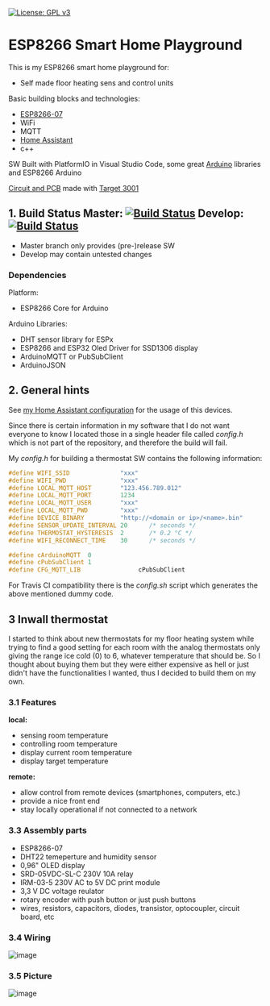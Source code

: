 [![License: GPL v3](https://img.shields.io/badge/License-GPLv3-blue.svg)](https://www.gnu.org/licenses/gpl-3.0)
# ESP8266 Smart Home Playground

This is my ESP8266 smart home playground for:  
* Self made floor heating sens and control units

Basic building blocks and technologies:
* [ESP8266-07](https://www.espressif.com/)
* WiFi 
* MQTT
* [Home Assistant](https://home-assistant.io/)
* c++

SW Built with PlatformIO in Visual Studio Code, some great [Arduino](https://www.arduino.cc) libraries and ESP8266 Arduino

[Circuit and PCB](https://github.com/dhzl84/ESP8266_Thermostat_PCB.git) made with [Target 3001](https://ibfriedrich.com/de/index.html)

## 1. Build Status Master: [![Build Status](https://github.com/dhzl84/ESP8266-Smart-Home/workflows/CI/badge.svg?branch=master)](https://github.com/dhzl84/ESP8266-Smart-Home/actions) Develop: [![Build Status](https://github.com/dhzl84/ESP8266-Smart-Home/workflows/CI/badge.svg?branch=develop)](https://github.com/dhzl84/ESP8266-Smart-Home/actions)
* Master branch only provides (pre-)release SW
* Develop may contain untested changes

### Dependencies
Platform:
* ESP8266 Core for Arduino

Arduino Libraries:
* DHT sensor library for ESPx
* ESP8266 and ESP32 Oled Driver for SSD1306 display
* ArduinoMQTT or PubSubClient
* ArduinoJSON

## 2. General hints
See [my Home Assistant configuration](https://github.com/dhzl84/Home-Assistant-Configuration) for the usage of this devices.

Since there is certain information in my software that I do not want everyone to know I located those in a single header file called *config.h* which is not part of the repository, and therefore the build will fail.

My *config.h* for building a thermostat SW contains the following information:
```c++
#define WIFI_SSID              "xxx"
#define WIFI_PWD               "xxx"
#define LOCAL_MQTT_HOST        "123.456.789.012"
#define LOCAL_MQTT_PORT        1234
#define LOCAL_MQTT_USER        "xxx"
#define LOCAL_MQTT_PWD         "xxx"
#define DEVICE_BINARY          "http://<domain or ip>/<name>.bin"
#define SENSOR_UPDATE_INTERVAL 20      /* seconds */
#define THERMOSTAT_HYSTERESIS  2       /* 0.2 °C */
#define WIFI_RECONNECT_TIME    30      /* seconds */

#define cArduinoMQTT  0
#define cPubSubClient 1
#define CFG_MQTT_LIB                cPubSubClient
```

For Travis CI compatibility there is the *config.sh* script which generates the above mentioned dummy code.


## 3 Inwall thermostat
I started to think about new thermostats for my floor heating system while trying to find a good setting for each room with the analog thermostats only giving the range ice cold (0) to 6, whatever temperature that should be.
So I thought about buying them but they were either expensive as hell or just didn't have the functionalities I wanted, thus I decided to build them on my own.

### 3.1 Features

**local:**
* sensing room temperature
* controlling room temperature
* display current room temperature
* display target temperature

**remote:**
* allow control from remote devices (smartphones, computers, etc.)
* provide a nice front end
* stay locally operational if not connected to a network

### 3.3 Assembly parts
* ESP8266-07
* DHT22 temeperture and humidity sensor
* 0,96" OLED display
* SRD-05VDC-SL-C 230V 10A relay
* IRM-03-5 230V AC to 5V DC print module
* 3,3 V DC voltage reulator
* rotary encoder with push button or just push buttons
* wires, resistors, capacitors, diodes, transistor, optocoupler, circuit board, etc

### 3.4 Wiring
![image](https://user-images.githubusercontent.com/5675570/35767892-47fde138-08f4-11e8-863e-870828831ac0.png)

### 3.5 Picture
![image](https://user-images.githubusercontent.com/5675570/50345529-b7659380-052f-11e9-8c72-13e437296978.jpg)
